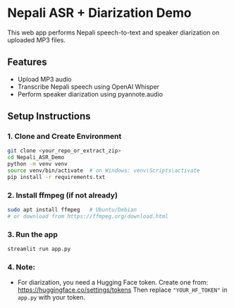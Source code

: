 # Nepali ASR + Diarization Demo

This web app performs Nepali speech-to-text and speaker diarization on uploaded MP3 files.

## Features
- Upload MP3 audio
- Transcribe Nepali speech using OpenAI Whisper
- Perform speaker diarization using pyannote.audio

## Setup Instructions

### 1. Clone and Create Environment
```bash
git clone <your_repo_or_extract_zip>
cd Nepali_ASR_Demo
python -m venv venv
source venv/bin/activate  # on Windows: venv\Scripts\activate
pip install -r requirements.txt
```

### 2. Install ffmpeg (if not already)
```bash
sudo apt install ffmpeg   # Ubuntu/Debian
# or download from https://ffmpeg.org/download.html
```

### 3. Run the app
```bash
streamlit run app.py
```

### 4. Note:
- For diarization, you need a Hugging Face token.
  Create one from: https://huggingface.co/settings/tokens
  Then replace `"YOUR_HF_TOKEN"` in `app.py` with your token.
